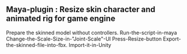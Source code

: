 ## Maya-plugin : Resize skin character and animated rig for game engine
Prepare the skinned model without controllers.
Run-the-script-in-maya
Change-the-Scale-Size-in-"Joint-Scale"-UI
Press-Resize-button
Export-the-skinned-file-into-fbx.
Import-it-in-Unity
